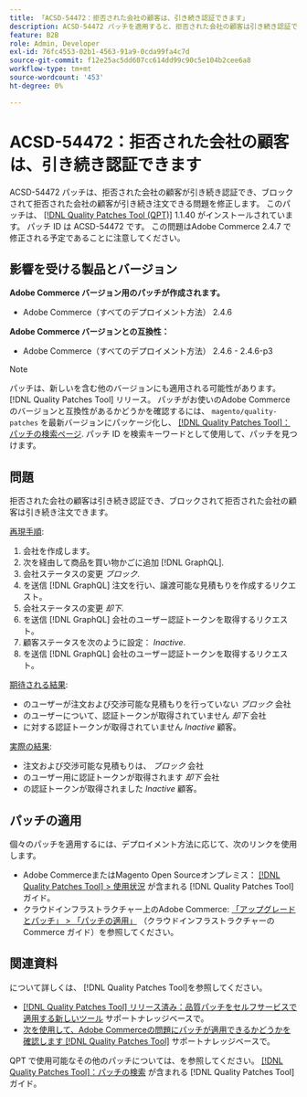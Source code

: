 ```yaml
---
title: 「ACSD-54472：拒否された会社の顧客は、引き続き認証できます」
description: ACSD-54472 パッチを適用すると、拒否された会社の顧客は引き続き認証でき、ブロックおよび拒否された会社の顧客は引き続き注文できるAdobe Commerceの問題を修正できます。
feature: B2B
role: Admin, Developer
exl-id: 76fc4553-02b1-4563-91a9-0cda99fa4c7d
source-git-commit: f12e25ac5dd607cc614dd99c90c5e104b2cee6a8
workflow-type: tm+mt
source-wordcount: '453'
ht-degree: 0%

---
```


# ACSD-54472：拒否された会社の顧客は、引き続き認証できます

ACSD-54472 パッチは、拒否された会社の顧客が引き続き認証でき、ブロックされて拒否された会社の顧客が引き続き注文できる問題を修正します。 このパッチは、 [[!DNL Quality Patches Tool (QPT)]](/help/announcements/adobe-commerce-announcements/magento-quality-patches-released-new-tool-to-self-serve-quality-patches.md) 1.1.40 がインストールされています。 パッチ ID は ACSD-54472 です。 この問題はAdobe Commerce 2.4.7 で修正される予定であることに注意してください。

## 影響を受ける製品とバージョン

**Adobe Commerce バージョン用のパッチが作成されます。**

* Adobe Commerce（すべてのデプロイメント方法） 2.4.6

**Adobe Commerce バージョンとの互換性：**

* Adobe Commerce（すべてのデプロイメント方法） 2.4.6 - 2.4.6-p3

>[!NOTE]
>
>パッチは、新しいを含む他のバージョンにも適用される可能性があります。 [!DNL Quality Patches Tool] リリース。 パッチがお使いのAdobe Commerceのバージョンと互換性があるかどうかを確認するには、 `magento/quality-patches` を最新バージョンにパッケージ化し、 [[!DNL Quality Patches Tool]：パッチの検索ページ](https://experienceleague.adobe.com/tools/commerce-quality-patches/index.html). パッチ ID を検索キーワードとして使用して、パッチを見つけます。

## 問題

拒否された会社の顧客は引き続き認証でき、ブロックされて拒否された会社の顧客は引き続き注文できます。

<u>再現手順</u>:

1. 会社を作成します。
1. 次を経由して商品を買い物かごに追加 [!DNL GraphQL].
1. 会社ステータスの変更 *ブロック*.
1. を送信 [!DNL GraphQL] 注文を行い、譲渡可能な見積もりを作成するリクエスト。
1. 会社ステータスの変更 *却下*.
1. を送信 [!DNL GraphQL] 会社のユーザー認証トークンを取得するリクエスト。
1. 顧客ステータスを次のように設定： *Inactive*.
1. を送信 [!DNL GraphQL] 会社のユーザー認証トークンを取得するリクエスト。

<u>期待される結果</u>:

* のユーザーが注文および交渉可能な見積もりを行っていない *ブロック* 会社
* のユーザーについて、認証トークンが取得されていません *却下* 会社
* に対する認証トークンが取得されていません *Inactive* 顧客。

<u>実際の結果</u>:

* 注文および交渉可能な見積もりは、 *ブロック* 会社
* のユーザー用に認証トークンが取得されます *却下* 会社
* の認証トークンが取得されました *Inactive* 顧客。

## パッチの適用

個々のパッチを適用するには、デプロイメント方法に応じて、次のリンクを使用します。

* Adobe CommerceまたはMagento Open Sourceオンプレミス： [[!DNL Quality Patches Tool] > 使用状況](https://experienceleague.adobe.com/docs/commerce-operations/tools/quality-patches-tool/usage.html) が含まれる [!DNL Quality Patches Tool] ガイド。
* クラウドインフラストラクチャー上のAdobe Commerce: [「アップグレードとパッチ」 > 「パッチの適用」](https://experienceleague.adobe.com/docs/commerce-cloud-service/user-guide/develop/upgrade/apply-patches.html) （クラウドインフラストラクチャーのCommerce ガイド）を参照してください。

## 関連資料

について詳しくは、 [!DNL Quality Patches Tool]を参照してください。

* [[!DNL Quality Patches Tool] リリース済み：品質パッチをセルフサービスで適用する新しいツール](/help/announcements/adobe-commerce-announcements/magento-quality-patches-released-new-tool-to-self-serve-quality-patches.md) サポートナレッジベースで。
* [次を使用して、Adobe Commerceの問題にパッチが適用できるかどうかを確認します [!DNL Quality Patches Tool]](/help/support-tools/patches-available-in-qpt-tool/check-patch-for-magento-issue-with-magento-quality-patches.md) サポートナレッジベースで。

QPT で使用可能なその他のパッチについては、を参照してください。 [[!DNL Quality Patches Tool]：パッチの検索](https://experienceleague.adobe.com/tools/commerce-quality-patches/index.html) が含まれる [!DNL Quality Patches Tool] ガイド。
